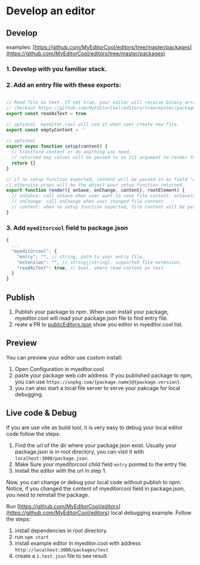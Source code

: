 # Develop an editor

## Develop

examples: [https://github.com/MyEditorCool/editors/tree/master/packages](https://github.com/MyEditorCool/editors/tree/master/packages)

### 1. Develop with you familiar stack.

### 2. Add an entry file with these exports:

```javascript

// Read file as text. If not true, your editor will receive binary array as content.
// checkout https://github.com/MyEditorCool/editors/tree/master/packages/imageEditor for binary content example.
export const readAsText = true

// optional. myeditor.cool will use it when user create new file.  
export const emptyContent = ''
 
// optional
export async function setup(content) {
  // transform content or do anything you need.
  // returned key values will be passed to as 1st argument to render function
  return {}
}

// if no setup function exported, content will be passed in as field 'content'. 
// otherwise props will be the object your setup function returned.
export function render({ onSave, onChange, content}, rootElement) {
  // onSahve: call onSave when user want to save file content: onSave(newContent). 
  // onChange: call onChange when user changed file content.
  // content: when no setup function exported, file content will be passed in througn this argument. 
}
```

### 3. Add `myeditorcool` field to package.json

```javascript
{
  ...
  "myeditorcool": {
    "entry": "", // string. path to your entry file.
    "extension": "", // string|[string]. supported file extension,
    "readAsText": true, // bool. where read content as text
  }
}
```

## Publish

1. Publish your package to npm. When user install your package, myeditor.cool will read your package.json file to find entry file.
2. reate a PR to [publicEditors.json](https://github.com/MyEditorCool/editors/blob/master/publicEditors.json) show you editor in myeditor.cool list.

## Preview

You can preview your editor use custom install:

1. Open Configuration in myeditor.cool
2. paste your package web cdn address. If you published package to npm, you can use `https://unpkg.com/{package.name}@{package.version}`.
3. you can also start a local file server to serve your pakcage for local debugging. 

## Live code & Debug

If you are use vite as build tool, it is very easy to debug your local editor code follow the steps:
1. Find the url of the dir where your package.json exist. Usually your package.json is in root directory, you can visit it with `localhost:3000/package.json`.
2. Make Sure your myeditorcool child field `entry` pointed to the entry file.
3. Install the editor with the url in step 1.

Now, you can change or debug your local code without publish to npm. 
Notice, if you changed the content of myeditorcool field in package.json, you need to reinstall the package.  

Run [https://github.com/MyEditorCool/editors](https://github.com/MyEditorCool/editors) local debugging example. Follow the steps:
1. install dependencies in root directory.
2. run `npm start`
3. install example editor in myeditor.cool with address `http://localhost:3000/packages/test`
4. create a `1.test.json` file to see result.
 
